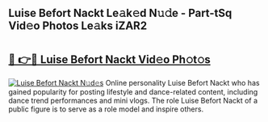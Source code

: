 ## Luise Befort Nackt Le𝚊k𝚎d N𝚞𝚍e - Part-tSq Vid𝚎o Photos Le𝚊ks iZAR2

# <h2><a href="http://fb96vk6.evod.top/?m=Luise+Befort+Nackt">🔗 👉🔴 Luise Befort Nackt Vid𝚎o Ph𝚘t𝚘s</a></h2>

[![Luise Befort Nackt N𝚞d𝚎s](https://i.imgur.com/8V9OHl7.gif)](http://fb96vk6.evod.top/?m=Luise+Befort+Nackt)
Online personality Luise Befort Nackt who has gained popularity for posting lifestyle and dance-related content, including dance trend performances and mini vlogs. The role Luise Befort Nackt of a public figure is to serve as a role model and inspire others. 
